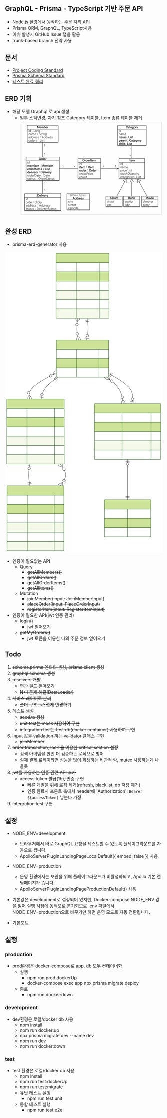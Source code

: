 
## GraphQL - Prisma - TypeScript 기반 주문 API

- Node.js 환경에서 동작하는 주문 처리 API
- Prisma ORM, GraphQL, TypeScript사용
- 이슈 발생시 GitHub Issue 탭을 활용
- trunk-based branch 전략 사용

## 문서

- [Project Coding Standard](docs/JSCodingStandard.md)
- [Prisma Schema Standard](docs/PrismaSchemaStandard.md)
- [테스트 완료 쿼리](docs/testCompleteQuery.md)


## ERD 기획
- 해당 모델 Graphql 로 api 생성
    - 일부 스펙변경, 자기 참조 Category 테이블, Item 종류 테이블 제거
![model1](images/model.webp)

## 완성 ERD

- prisma-erd-generator 사용

![model2](prisma/erd/ERD.svg)
- 인증이 필요없는 API
    - Query
        - ~~getAllMembers()~~
        - ~~getAllOrders()~~
        - ~~getAllOrderItems()~~
        - ~~getAllItems()~~
    - Mutation
        - ~~joinMember(input: JoinMemberInput)~~
        - ~~placeOrder(input: PlaceOrderInput)~~
        - ~~registerItem(input: RegisterItemInput)~~
- 인증이 필요한 API(jwt 인증 관리)
    - ~~login()~~
        - jwt 얻어오기
    - ~~getMyOrders()~~
        - jwt 토큰을 이용한 나의 주문 정보 얻어오기

## Todo

1. ~~schema.prirma 엔티티 생성, prisma client 생성~~
2. ~~graphql schema 생성~~
3. ~~resolvers 개발~~
    - ~~연관 필드 얻어오기~~
    - ~~N+1 문제 해결(DataLoader)~~
4. ~~서비스 레이어로 분리~~
    - ~~폴더 구조 js스럽게 변경하기~~
5. ~~테스트 생성~~
    - ~~seed.ts 생성~~
    - ~~unit test는 mock 사용하여 구현~~
    - ~~integration test는 test db(docker container) 사용하여 구현~~
6. ~~input 값을 validation 하는 validator 클래스 구현~~
    - ~~joinMember~~
7. ~~order transaction, lock 을 이용한 critical section 설정~~
    - 검색 아이템을 한번 더 검증하는 로직으로 방어
    - 실제 결제 로직이라면 성능을 많이 희생하는 비관적 락, mutex 사용하는게 나을듯
8. ~~jwt를 사용하는 인증 관련 API 추가~~
    - ~~access token 발급(1h), 인증 구현~~
        - 빠른 개발을 위해 로직 제거(refresh, blacklist, db 저장 제거)
        - 인증 완료시 프론트 측에서 header에 'Authorization': `Bearer ${accessToken}` 넣는다 가정
9. ~~integration test 구현~~
## 설정

- NODE_ENV=development
    - 브라우저에서 바로 GraphQL 요청을 테스트할 수 있도록 플레이그라운드를 자동으로 켭니다.
    - ApolloServerPluginLandingPageLocalDefault({ embed: false }) 사용

- NODE_ENV=production
    - 운영 환경에서는 보안을 위해 플레이그라운드가 비활성화되고, Apollo 기본 랜딩페이지가 뜹니다.
    - ApolloServerPluginLandingPageProductionDefault() 사용

- 기본값은 development로 설정되어 있지만, Docker-compose NODE_ENV 값을 읽어 실행 시점에 동적으로 분기되므로 .env 파일에서 NODE_ENV=production으로 바꾸기만 하면 운영 모드로 자동 전환됩니다.
- 기본포트
## 실행
### production
- prod환경은 docker-compose로 app, db 모두 컨테이너화
    - 실행
        - npm run prod:dockerUp
        - docker-compose exec app npx prisma migrate deploy
    - 종료
        - npm run docker:down
### development
- dev환경은 로컬/docker db 사용
    - npm install
    - npm run docker:up
    - npx prisma migrate dev --name dev
    - npm run dev
    - npm run docker:down
### test
- test 환경은 로컬/docker db 사용
    - npm install
    - npm run test:dockerUp
    - npm run test:migrate
    - 유닛 테스트 실행
        - npm run test:unit
    - 통합 테스트 실행
        - npm run test:e2e